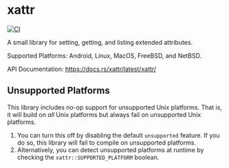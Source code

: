 xattr
=====

[![CI](https://github.com/Stebalien/xattr/workflows/build/badge.svg)](https://github.com/Stebalien/xattr/workflows/build/badge.svg)

A small library for setting, getting, and listing extended attributes.

Supported Platforms: Android, Linux, MacOS, FreeBSD, and NetBSD.

API Documentation: https://docs.rs/xattr/latest/xattr/

Unsupported Platforms
--------------------------

This library includes no-op support for unsupported Unix platforms. That is, it will
build on *all* Unix platforms but always fail on unsupported Unix platforms.

1. You can turn this off by disabling the default `unsupported` feature. If you
   do so, this library will fail to compile on unsupported platforms.
2. Alternatively, you can detect unsupported platforms at runtime by checking
   the `xattr::SUPPORTED_PLATFORM` boolean.
